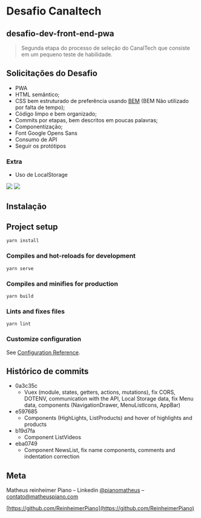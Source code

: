 # Desafio Canaltech
## desafio-dev-front-end-pwa
> Segunda etapa do processo de seleção do CanalTech que consiste em um pequeno teste de habilidade.

## Solicitações do Desafio
- PWA
- HTML semântico;
- CSS bem estruturado de preferência usando [BEM](http://getbem.com/) (BEM Não utilizado por falta de tempo);
- Código limpo e bem organizado;
- Commits por etapas, bem descritos em poucas palavras;
- Componentização;
- Font Google Opens Sans
- Consumo de API
- Seguir os protótipos

### Extra
- Uso de LocalStorage

![](/public/screenshot1.png)
![](/public/screenshot2.png)

## Instalação

## Project setup
```
yarn install
```

### Compiles and hot-reloads for development
```
yarn serve
```

### Compiles and minifies for production
```
yarn build
```

### Lints and fixes files
```
yarn lint
```

### Customize configuration
See [Configuration Reference](https://cli.vuejs.org/config/).

## Histórico de commits

* 0a3c35c
    * Vuex (module, states, getters, actions, mutations), fix CORS, DOTENV, communication with the API, Local Storage data, fix Menu data, components (NavigationDrawer, MenuListIcons, AppBar)
* e597685
    * Components (HighLights, ListProducts) and hover of highlights and products
* b19d7fa
    * Component ListVideos
* eba0749
    * Component NewsList, fix name components, comments and indentation correction

## Meta

Matheus reinheimer Piano – Linkedin [@pianomatheus](https://www.linkedin.com/in/pianomatheus/) – contato@matheuspiano.com

[https://github.com/ReinheimerPiano](https://github.com/ReinheimerPiano)
